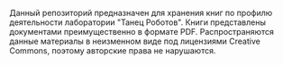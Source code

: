 Данный репозиторий предназначен для хранения книг по профилю деятельности лаборатории "Танец Роботов". Книги представлены документами преимущественно в формате PDF. Распространяются данные материалы в неизменном виде под лицензиями Creative Commons, поэтому авторские права не нарушаются.
